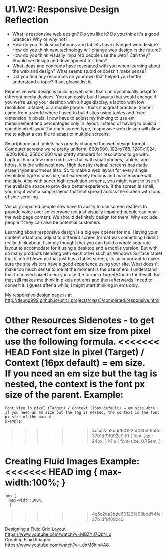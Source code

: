 # U1.W2: Responsive Design Reflection

* What is responsive web design? Do you like it?  Do you think it's a good practice? Why or why not?
* How do you think smartphones and tablets have changed web design? How do you think new technology will change web design in the future?
* How do you think visually impaired people use the web? Can they? Should we design and development for them?
* What ideas and concepts have resonated with you when learning about the web and design? What seems stupid or doesn't make sense?
* Did you find any resources on your own that helped you better understand a topic? If so, please list it.

Reponsive web design is building web sites that can dynamically adapt to different media devices.   You can easily build layouts that would change if you we're using your desktop with a huge display, a laptop with low resolution, a tablet, or a mobile phone.    I think it is great practice.  Since I came from a world where I used to build sites using tables and fixed dimension in pixels, I now have to adjust my thinking to use em measurement and percentages only in layout.   Instead of having to build a specific pixel layout for each screen type, responsive web design will allow me to adjust a css file to adapt to multiple screens.

Smartphone and tablets has greatly changed the web design format.    Computer screens we're pretty uniform.   800x600, 1024x768, 1280x1024, 1920x1080, 2560x1600 was pretty standard for resolutions to go with.   Laptops had a few more odd sizes but with smartphones, tablets, and hdtvs, it is the wild west now.   High density (retina) screens has made screen type enormous also.   So to make a web layout for every single resolution type is possible, but extremely tedious and maintenance will multiply.   Also with super high resolution screens, you might want to use all the available space to provide a better experience.   If the screen is small, you might want a simple layout that isnt spread across the screen with tons of side scrolling.   

Visually impaired people now have to ability to use screen readers to provide voice over so everyone not just visually impaired people can hear the web page content.   We should definitely design for them.  Why exclude people if they can also be potential customers.   

Learning about responsive design is a big eye opener for me. Having your content adapt and adjust to different screen format was something I didn't really think about.  I simply thought that you can build a whole separate layout to accomodate for it using a desktop and a mobile version.   But with so many products blending with each other such as Windows Surface tablet that is a full blown pc that just has a tablet screen, its so important to make sure the site visitors have a good experience using your site.   What doesn't make too much sense to me at the moment is the use of em.   I understand that to convert pixel to em you use the formula Target/Context = Result.   But that still makes me think in pixels not ems and then afterwards I need to convert it.  I guess after a while, I might start thinking in ems only.   

My responsive design page is at http://tleung999.github.io/unit1_projects/class1/completed/responsive.html

Other Resources
Sidenotes - to get the correct font em size from pixel use the following formula.
<<<<<<< HEAD
  Font size in pixel (Target) / Context (16px default) = em size.<br>
  If you need an em size but the tag is nested, the context is the font px size of the parent.
  Example:
=======
	Font size in pixel (Target) / Context (16px default) = em size.<br>
	If you need an em size but the tag is nested, the context is the font px size of the parent.
	Example:
>>>>>>> 4c5a2aa3bdd601225f03bdd54fe37b1df9f092c0
    h1   { font-size: 24px; }
    h1 a { font-size: 0.75em; }
    
  Creating Fluid Images
  Example:
<<<<<<< HEAD
    img {
      max-width:100%;
    }
=======
  	img {
  	  max-width:100%;
	  }
>>>>>>> 4c5a2aa3bdd601225f03bdd54fe37b1df9f092c0

  Designing a Fluid Grid Layout<br>
  https://www.youtube.com/watch?v=MBZYJ7QbN_c<br>
  Creating Fluid Images<br>
  https://www.youtube.com/watch?v=_dnM6kIn4A8
